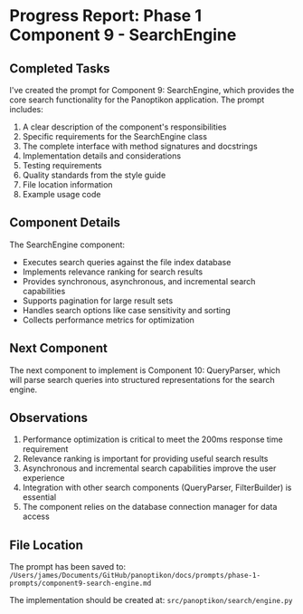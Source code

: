 # Progress Report: Phase 1 Component 9 - SearchEngine

## Completed Tasks

I've created the prompt for Component 9: SearchEngine, which provides the core search functionality for the Panoptikon application. The prompt includes:

1. A clear description of the component's responsibilities
2. Specific requirements for the SearchEngine class
3. The complete interface with method signatures and docstrings
4. Implementation details and considerations
5. Testing requirements
6. Quality standards from the style guide
7. File location information
8. Example usage code

## Component Details

The SearchEngine component:
- Executes search queries against the file index database
- Implements relevance ranking for search results
- Provides synchronous, asynchronous, and incremental search capabilities
- Supports pagination for large result sets
- Handles search options like case sensitivity and sorting
- Collects performance metrics for optimization

## Next Component

The next component to implement is Component 10: QueryParser, which will parse search queries into structured representations for the search engine.

## Observations

1. Performance optimization is critical to meet the 200ms response time requirement
2. Relevance ranking is important for providing useful search results
3. Asynchronous and incremental search capabilities improve the user experience
4. Integration with other search components (QueryParser, FilterBuilder) is essential
5. The component relies on the database connection manager for data access

## File Location

The prompt has been saved to:
`/Users/james/Documents/GitHub/panoptikon/docs/prompts/phase-1-prompts/component9-search-engine.md`

The implementation should be created at:
`src/panoptikon/search/engine.py`
